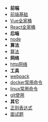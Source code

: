 * **前端**
* [前端基础](base)
* [Vue全家桶](vue)
* [React全家桶](react)
* **后端**
* [node](node)
* **算法**
* [算法](sort)
* **网络**
* [http网络](http)
* **工具**
* [webpack](webpack)
* [docker常用命令](docker)
* [linux常用命令](linux)
* [git使用](git)
* **其它**
* [正则表达式](regexp)
* [面试题](interview)
